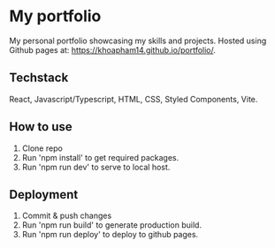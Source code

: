 # My portfolio

My personal portfolio showcasing my skills and projects. Hosted using Github pages at: https://khoapham14.github.io/portfolio/.

## Techstack
React, Javascript/Typescript, HTML, CSS, Styled Components, Vite.

## How to use
1. Clone repo
2. Run 'npm install' to get required packages.
3. Run 'npm run dev' to serve to local host.


## Deployment
1. Commit & push changes
2. Run 'npm run build' to generate production build.
3. Run 'npm run deploy' to deploy to github pages.
